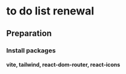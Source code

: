 # to do list renewal

## Preparation

### Install packages

#### vite, tailwind, react-dom-router, react-icons

